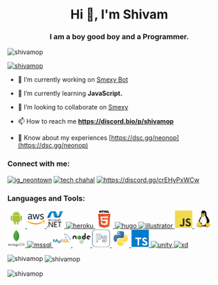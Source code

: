 <h1 align="center">Hi 👋, I'm Shivam</h1>
<h3 align="center">I am a boy good boy and a Programmer.</h3>

<p align="left"> <img src="https://komarev.com/ghpvc/?username=shivamop&label=Profile%20views&color=0e75b6&style=flat" alt="shivamop" /> </p>

<p align="left"> <a href="https://github.com/ryo-ma/github-profile-trophy"><img src="https://github-profile-trophy.vercel.app/?username=shivamop" alt="shivamop" /></a> </p>

- 🔭 I’m currently working on [Smexy Bot](https://discord.com/oauth2/authorize?client_id=799540871552434186&permissions=0&scope=bot)

- 🌱 I’m currently learning **JavaScript.**

- 👯 I’m looking to collaborate on [Smexy](https://www.github.com/shivamop/smexy)

- 📫 How to reach me **https://discord.bio/p/shivamop**

- 📄 Know about my experiences [https://dsc.gg/neonop](https://dsc.gg/neonop)

<h3 align="left">Connect with me:</h3>
<p align="left">
<a href="https://instagram.com/ig_neontown" target="blank"><img align="center" src="https://cdn.jsdelivr.net/npm/simple-icons@3.0.1/icons/instagram.svg" alt="ig_neontown" height="30" width="40" /></a>
<a href="https://www.youtube.com/c/tech chahal" target="blank"><img align="center" src="https://cdn.jsdelivr.net/npm/simple-icons@3.0.1/icons/youtube.svg" alt="tech chahal" height="30" width="40" /></a>
<a href="https://discord.gg/https://discord.gg/crEHyPxWCw" target="blank"><img align="center" src="https://cdn.jsdelivr.net/npm/simple-icons@3.0.1/icons/discord.svg" alt="https://discord.gg/crEHyPxWCw" height="30" width="40" /></a>
</p>

<h3 align="left">Languages and Tools:</h3>
<p align="left"> <a href="https://developer.android.com" target="_blank"> <img src="https://raw.githubusercontent.com/devicons/devicon/master/icons/android/android-original-wordmark.svg" alt="android" width="40" height="40"/> </a> <a href="https://aws.amazon.com" target="_blank"> <img src="https://raw.githubusercontent.com/devicons/devicon/master/icons/amazonwebservices/amazonwebservices-original-wordmark.svg" alt="aws" width="40" height="40"/> </a> <a href="https://dotnet.microsoft.com/" target="_blank"> <img src="https://raw.githubusercontent.com/devicons/devicon/master/icons/dot-net/dot-net-original-wordmark.svg" alt="dotnet" width="40" height="40"/> </a> <a href="https://heroku.com" target="_blank"> <img src="https://www.vectorlogo.zone/logos/heroku/heroku-icon.svg" alt="heroku" width="40" height="40"/> </a> <a href="https://www.w3.org/html/" target="_blank"> <img src="https://raw.githubusercontent.com/devicons/devicon/master/icons/html5/html5-original-wordmark.svg" alt="html5" width="40" height="40"/> </a> <a href="https://gohugo.io/" target="_blank"> <img src="https://api.iconify.design/logos-hugo.svg" alt="hugo" width="40" height="40"/> </a> <a href="https://www.adobe.com/in/products/illustrator.html" target="_blank"> <img src="https://www.vectorlogo.zone/logos/adobe_illustrator/adobe_illustrator-icon.svg" alt="illustrator" width="40" height="40"/> </a> <a href="https://developer.mozilla.org/en-US/docs/Web/JavaScript" target="_blank"> <img src="https://raw.githubusercontent.com/devicons/devicon/master/icons/javascript/javascript-original.svg" alt="javascript" width="40" height="40"/> </a> <a href="https://www.linux.org/" target="_blank"> <img src="https://raw.githubusercontent.com/devicons/devicon/master/icons/linux/linux-original.svg" alt="linux" width="40" height="40"/> </a> <a href="https://www.mongodb.com/" target="_blank"> <img src="https://raw.githubusercontent.com/devicons/devicon/master/icons/mongodb/mongodb-original-wordmark.svg" alt="mongodb" width="40" height="40"/> </a> <a href="https://www.microsoft.com/en-us/sql-server" target="_blank"> <img src="https://cdn.worldvectorlogo.com/logos/microsoft-sql-server.svg" alt="mssql" width="40" height="40"/> </a> <a href="https://www.mysql.com/" target="_blank"> <img src="https://raw.githubusercontent.com/devicons/devicon/master/icons/mysql/mysql-original-wordmark.svg" alt="mysql" width="40" height="40"/> </a> <a href="https://nodejs.org" target="_blank"> <img src="https://raw.githubusercontent.com/devicons/devicon/master/icons/nodejs/nodejs-original-wordmark.svg" alt="nodejs" width="40" height="40"/> </a> <a href="https://www.photoshop.com/en" target="_blank"> <img src="https://raw.githubusercontent.com/devicons/devicon/master/icons/photoshop/photoshop-line.svg" alt="photoshop" width="40" height="40"/> </a> <a href="https://www.python.org" target="_blank"> <img src="https://raw.githubusercontent.com/devicons/devicon/master/icons/python/python-original.svg" alt="python" width="40" height="40"/> </a> <a href="https://www.typescriptlang.org/" target="_blank"> <img src="https://raw.githubusercontent.com/devicons/devicon/master/icons/typescript/typescript-original.svg" alt="typescript" width="40" height="40"/> </a> <a href="https://unity.com/" target="_blank"> <img src="https://www.vectorlogo.zone/logos/unity3d/unity3d-icon.svg" alt="unity" width="40" height="40"/> </a> <a href="https://www.adobe.com/products/xd.html" target="_blank"> <img src="https://cdn.worldvectorlogo.com/logos/adobe-xd.svg" alt="xd" width="40" height="40"/> </a> </p>

<p><img align="left" src="https://github-readme-stats.vercel.app/api/top-langs?username=shivamop&show_icons=true&locale=en&layout=compact" alt="shivamop" /></p>

<p>&nbsp;<img align="center" src="https://github-readme-stats.vercel.app/api?username=shivamop&show_icons=true&locale=en" alt="shivamop" /></p>

<p><img align="center" src="https://github-readme-streak-stats.herokuapp.com/?user=shivamop&" alt="shivamop" /></p>

